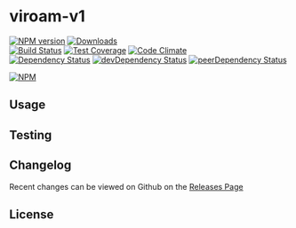# viroam-v1 
[![NPM version](https://badge.fury.io/js/viroam-v1.svg)](http://badge.fury.io/js/viroam-v1) [![Downloads](http://img.shields.io/npm/dm/viroam-v1.svg)](http://badge.fury.io/js/viroam-v1)   
[![Build Status](https://travis-ci.org//viroam-v1.svg?branch=master)](https://travis-ci.org//viroam-v1) [![Test Coverage](https://codeclimate.com/github//viroam-v1/badges/coverage.svg)](https://codeclimate.com/github//viroam-v1) [![Code Climate](https://codeclimate.com/github//viroam-v1/badges/gpa.svg)](https://codeclimate.com/github//viroam-v1)   
[![Dependency Status](https://david-dm.org//viroam-v1.svg)](https://david-dm.org//viroam-v1) [![devDependency Status](https://david-dm.org//viroam-v1/dev-status.svg)](https://david-dm.org//viroam-v1#info=devDependencies) [![peerDependency Status](https://david-dm.org//viroam-v1/peer-status.svg)](https://david-dm.org//viroam-v1#info=peerDependencies)    


> 

[![NPM](https://nodei.co/npm/viroam-v1.png?downloads=true&downloadRank=true&stars=true)](https://nodei.co/npm/viroam-v1)

## Usage


## Testing


## Changelog

Recent changes can be viewed on Github on the [Releases Page](https://github.com//viroam-v1/releases)

## License


